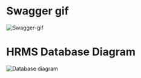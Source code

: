 # Swagger gif

![Swagger-gif](https://user-images.githubusercontent.com/82918682/144726271-81afcd58-0c42-40f6-9171-2376d0612d85.gif)

# HRMS Database Diagram

![Database diagram](https://user-images.githubusercontent.com/82918682/144726348-6e784180-c8cc-42e4-a95f-5dbf5f807d14.png)
